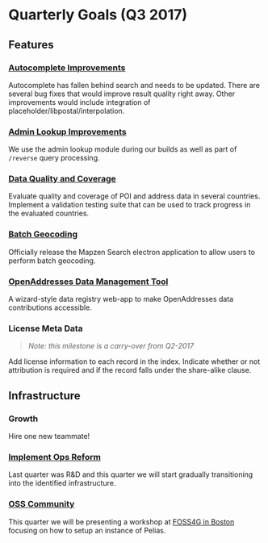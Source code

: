 # Quarterly Goals (Q3 2017)

## Features

### [Autocomplete Improvements](/milestones/autocomplete/)
Autocomplete has fallen behind search and needs to be updated. There are several bug fixes that would improve 
result quality right away. Other improvements would include integration of placeholder/libpostal/interpolation.
 
### [Admin Lookup Improvements](/milestones/admin_lookup/)
We use the admin lookup module during our builds as well as part of `/reverse` query processing.
 
### [Data Quality and Coverage](/milestones/quality_coverage/)
Evaluate quality and coverage of POI and address data in several countries.
Implement a validation testing suite that can be used to track progress in the evaluated countries. 

### [Batch Geocoding](/milestone/batch_geocoding_app/)
Officially release the Mapzen Search electron application to allow users to perform batch geocoding.

### [OpenAddresses Data Management Tool](https://github.com/mapzen/mobility-on-demand-sandbox-contributions)
A wizard-style data registry web-app to make OpenAddresses data contributions accessible.

### License Meta Data

>_Note: this milestone is a carry-over from Q2-2017_

Add license information to each record in the index. Indicate whether or not attribution is 
required and if the record falls under the share-alike clause.

## Infrastructure

### Growth
Hire one new teammate!

### [Implement Ops Reform](/milestones/ops_reform/)
Last quarter was R&D and this quarter we will start gradually transitioning into the identified infrastructure.

### [OSS Community](/milestones/community_building/)
This quarter we will be presenting a workshop at [FOSS4G in Boston](http://2017.foss4g.org/) focusing on how to setup an instance of Pelias.
